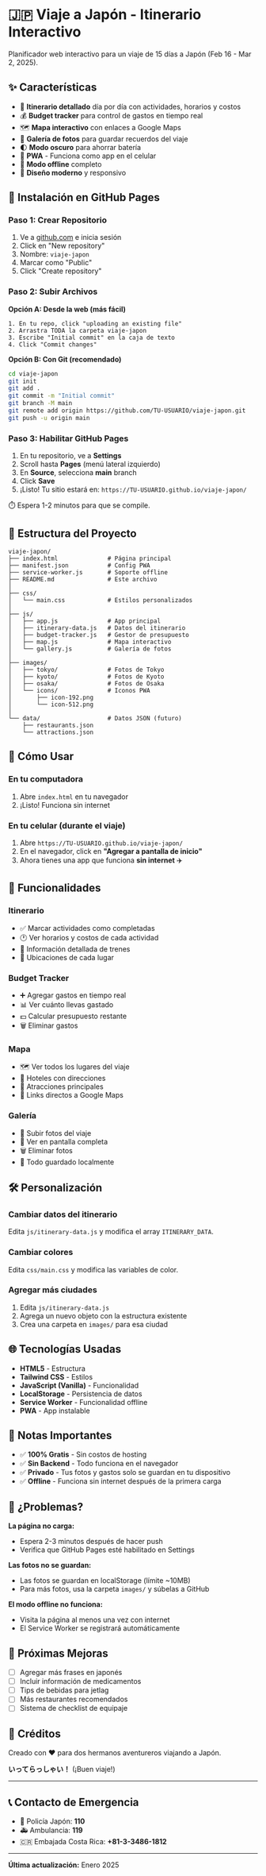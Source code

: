 # 🇯🇵 Viaje a Japón - Itinerario Interactivo

Planificador web interactivo para un viaje de 15 días a Japón (Feb 16 - Mar 2, 2025).

## ✨ Características

- 📅 **Itinerario detallado** día por día con actividades, horarios y costos
- 💰 **Budget tracker** para control de gastos en tiempo real
- 🗺️ **Mapa interactivo** con enlaces a Google Maps
- 📸 **Galería de fotos** para guardar recuerdos del viaje
- 🌓 **Modo oscuro** para ahorrar batería
- 📱 **PWA** - Funciona como app en el celular
- 🔌 **Modo offline** completo
- 🎨 **Diseño moderno** y responsivo

## 🚀 Instalación en GitHub Pages

### Paso 1: Crear Repositorio

1. Ve a [github.com](https://github.com) e inicia sesión
2. Click en "New repository"
3. Nombre: `viaje-japon`
4. Marcar como "Public"
5. Click "Create repository"

### Paso 2: Subir Archivos

**Opción A: Desde la web (más fácil)**
```
1. En tu repo, click "uploading an existing file"
2. Arrastra TODA la carpeta viaje-japon
3. Escribe "Initial commit" en la caja de texto
4. Click "Commit changes"
```

**Opción B: Con Git (recomendado)**
```bash
cd viaje-japon
git init
git add .
git commit -m "Initial commit"
git branch -M main
git remote add origin https://github.com/TU-USUARIO/viaje-japon.git
git push -u origin main
```

### Paso 3: Habilitar GitHub Pages

1. En tu repositorio, ve a **Settings**
2. Scroll hasta **Pages** (menú lateral izquierdo)
3. En **Source**, selecciona **main** branch
4. Click **Save**
5. ¡Listo! Tu sitio estará en: `https://TU-USUARIO.github.io/viaje-japon/`

⏱️ Espera 1-2 minutos para que se compile.

## 📁 Estructura del Proyecto

```
viaje-japon/
├── index.html              # Página principal
├── manifest.json           # Config PWA
├── service-worker.js       # Soporte offline
├── README.md               # Este archivo
│
├── css/
│   └── main.css            # Estilos personalizados
│
├── js/
│   ├── app.js              # App principal
│   ├── itinerary-data.js   # Datos del itinerario
│   ├── budget-tracker.js   # Gestor de presupuesto
│   ├── map.js              # Mapa interactivo
│   └── gallery.js          # Galería de fotos
│
├── images/
│   ├── tokyo/              # Fotos de Tokyo
│   ├── kyoto/              # Fotos de Kyoto
│   ├── osaka/              # Fotos de Osaka
│   └── icons/              # Iconos PWA
│       ├── icon-192.png
│       └── icon-512.png
│
└── data/                   # Datos JSON (futuro)
    ├── restaurants.json
    └── attractions.json
```

## 🎯 Cómo Usar

### En tu computadora
1. Abre `index.html` en tu navegador
2. ¡Listo! Funciona sin internet

### En tu celular (durante el viaje)
1. Abre `https://TU-USUARIO.github.io/viaje-japon/`
2. En el navegador, click en **"Agregar a pantalla de inicio"**
3. Ahora tienes una app que funciona **sin internet** ✈️

## 📱 Funcionalidades

### Itinerario
- ✅ Marcar actividades como completadas
- 🕐 Ver horarios y costos de cada actividad
- 🚆 Información detallada de trenes
- 📍 Ubicaciones de cada lugar

### Budget Tracker
- ➕ Agregar gastos en tiempo real
- 📊 Ver cuánto llevas gastado
- 💵 Calcular presupuesto restante
- 🗑️ Eliminar gastos

### Mapa
- 🗺️ Ver todos los lugares del viaje
- 🏨 Hoteles con direcciones
- 🎯 Atracciones principales
- 🔗 Links directos a Google Maps

### Galería
- 📸 Subir fotos del viaje
- 👀 Ver en pantalla completa
- 🗑️ Eliminar fotos
- 💾 Todo guardado localmente

## 🛠️ Personalización

### Cambiar datos del itinerario
Edita `js/itinerary-data.js` y modifica el array `ITINERARY_DATA`.

### Cambiar colores
Edita `css/main.css` y modifica las variables de color.

### Agregar más ciudades
1. Edita `js/itinerary-data.js`
2. Agrega un nuevo objeto con la estructura existente
3. Crea una carpeta en `images/` para esa ciudad

## 🌐 Tecnologías Usadas

- **HTML5** - Estructura
- **Tailwind CSS** - Estilos
- **JavaScript (Vanilla)** - Funcionalidad
- **LocalStorage** - Persistencia de datos
- **Service Worker** - Funcionalidad offline
- **PWA** - App instalable

## 📝 Notas Importantes

- ✅ **100% Gratis** - Sin costos de hosting
- ✅ **Sin Backend** - Todo funciona en el navegador
- ✅ **Privado** - Tus fotos y gastos solo se guardan en tu dispositivo
- ✅ **Offline** - Funciona sin internet después de la primera carga

## 🐛 ¿Problemas?

**La página no carga:**
- Espera 2-3 minutos después de hacer push
- Verifica que GitHub Pages esté habilitado en Settings

**Las fotos no se guardan:**
- Las fotos se guardan en localStorage (límite ~10MB)
- Para más fotos, usa la carpeta `images/` y súbelas a GitHub

**El modo offline no funciona:**
- Visita la página al menos una vez con internet
- El Service Worker se registrará automáticamente

## 🚀 Próximas Mejoras

- [ ] Agregar más frases en japonés
- [ ] Incluir información de medicamentos
- [ ] Tips de bebidas para jetlag
- [ ] Más restaurantes recomendados
- [ ] Sistema de checklist de equipaje

## 👥 Créditos

Creado con ❤️ para dos hermanos aventureros viajando a Japón.

**いってらっしゃい！** (¡Buen viaje!)

---

## 📞 Contacto de Emergencia

- 🚓 Policía Japón: **110**
- 🚑 Ambulancia: **119**
- 🇨🇷 Embajada Costa Rica: **+81-3-3486-1812**

---

**Última actualización:** Enero 2025